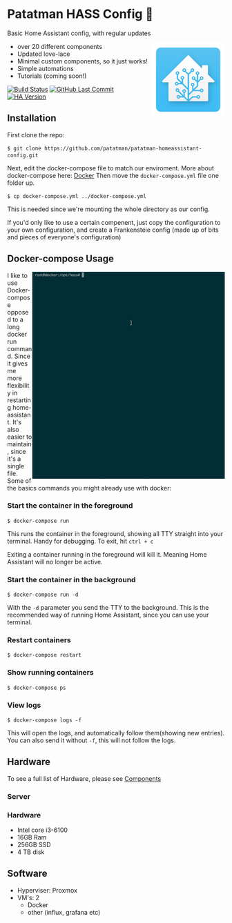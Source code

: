 # Patatman HASS Config 🍟

Basic Home Assistant config, with regular updates

<img align="right" src="./.assets/logo.png?raw=true" height="170">

- over 20 different components
- Updated love-lace
- Minimal custom components, so it just works! 
- Simple automations
- Tutorials (coming soon!)

[![Build Status](https://travis-ci.org/patatman/patatman-homeassistant-config.svg?branch=master)](https://travis-ci.org/patatman/patatman-homeassistant-config)
[![GitHub Last Commit](https://img.shields.io/github/last-commit/patatman/patatman-homeassistant-config.svg)](https://img.shields.io/github/last-commit/patatman/patatman-homeassistant-config.svg)
[![HA Version](https://img.shields.io/badge/Home%20Assistant-0.84.6-blue.svg)](https://img.shields.io/badge/Home%20Assistant-0.84.6-blue.svg)

## Installation
First clone the repo: 
```
$ git clone https://github.com/patatman/patatman-homeassistant-config.git
```
Next, edit the docker-compose file to match our enviroment. More about docker-compose here: [Docker](https://www.home-assistant.io/docs/installation/docker/)
Then move the `docker-compose.yml` file one folder up.
```
$ cp docker-compose.yml ../docker-compose.yml
```
This is needed since we're mounting the whole directory as our config.

If you'd only like to use a certain compenent, just copy the configuration to your own configuration, and create a Frankensteie config (made up of bits and pieces of everyone's configuration)

## Docker-compose Usage

<img align="right" src="./.assets/hass-docker-compose.gif?raw=true">

I like to use Docker-compose opposed to a long docker run command. Since it gives me more flexibility in restarting home-assistant. It's also easier to maintain, since it's a single file. 
Some of the basics commands you might already use with docker:
### Start the container in the foreground

```
$ docker-compose run
```   
This runs the container in the foreground, showing all TTY straight into your terminal. Handy for debugging.
To exit, hit `ctrl + c` 
<aside class="notice">
Exiting a container running in the foreground will kill it. Meaning Home Assistant will no longer be active.
</aside>

### Start the container in the background

```
$ docker-compose run -d
```  
With the `-d` parameter you send the TTY to the background. This is the recommended way of running Home Assistant, since you can use your terminal.

### Restart containers
```
$ docker-compose restart
```

### Show running containers
```
$ docker-compose ps
```

### View logs

```
$ docker-compose logs -f
```
This will open the logs, and automatically follow them(showing new entries). 
You can also send it without `-f`, this will not follow the logs. 




## Hardware
To see a full list of Hardware, please see [Components](./components.md)
### Server
 ### Hardware
 - Intel core i3-6100
 - 16GB Ram
 - 256GB SSD
 - 4 TB disk
## Software
 - Hyperviser: Proxmox
 - VM's: 2
   - Docker
   - other (influx, grafana etc)



